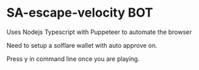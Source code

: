 # SA-escape-velocity BOT

Uses Nodejs Typescript with Puppeteer to automate the browser

Need to setup a solflare wallet with auto approve on.


Press y in command line once you are playing. 

